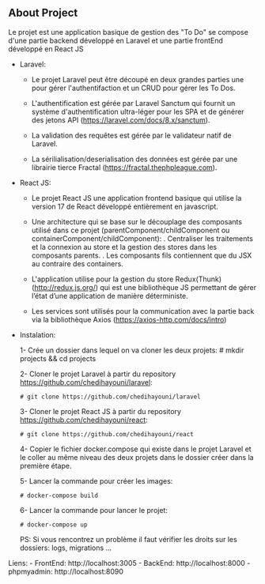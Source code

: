 ## About Project

Le projet est une application basique de gestion des "To Do" se compose d'une partie backend développé en Laravel et une partie frontEnd développé en React JS

- Laravel:

    - Le projet Laravel peut être découpé en deux grandes parties une pour gérer l'authentifaction et un CRUD pour gérer les To Dos.

    - L'authentification est gérée par Laravel Sanctum qui fournit un système d'authentification ultra-léger pour les SPA et de générer 
      des jetons API (https://laravel.com/docs/8.x/sanctum).

    - La validation des requêtes est gérée par le validateur natif de Laravel.

    - La sérilialisation/deserialisation des données est gérée par une librairie tierce Fractal (https://fractal.thephpleague.com).

- React JS:

    - Le projet React JS une application frontend basique qui utilise la version 17 de React développé entièrement en javascript.

    - Une architecture qui se base sur le découplage des composants utilisé dans ce projet (parentComponent/childComponent ou containerComponent/childComponent):
       . Centraliser les traitements et la connexion au store et la gestion des stores dans les composants parents.
       . Les composants fils contiennent que du JSX au contraire des containers. 

    - L'application utilise pour la gestion du store Redux(Thunk) (http://redux.js.org/) qui est une bibliothèque JS permettant de gérer l’état d’une application de manière déterministe.

    - Les services sont utilisés pour la communication avec la partie back via la bibliothèque Axios (https://axios-http.com/docs/intro)
  

- Instalation:

    1- Crée un dossier dans lequel on va cloner les deux projets:
      # mkdir projects && cd projects

    2- Cloner le projet Laravel à partir du repository https://github.com/chedihayouni/laravel:
      
      # git clone https://github.com/chedihayouni/laravel

    3- Cloner le projet React JS à partir du repository https://github.com/chedihayouni/react:

      # git clone https://github.com/chedihayouni/react
    
    4- Copier le fichier docker.compose qui existe dans le projet Laravel et le coller au même niveau des deux projets dans le dossier créer dans la première étape.

    5- Lancer la commande pour créer les images:
    
      # docker-compose build

    6- Lancer la commande pour lancer le projet:
    
      # docker-compose up


    PS: Si vous rencontrez un problème il faut vérifier les droits sur les dossiers: logs, migrations ...

Liens:
 	- FrontEnd: http://localhost:3005
 	- BackEnd: http://localhost:8000
 	- phpmyadmin: http://localhost:8090
